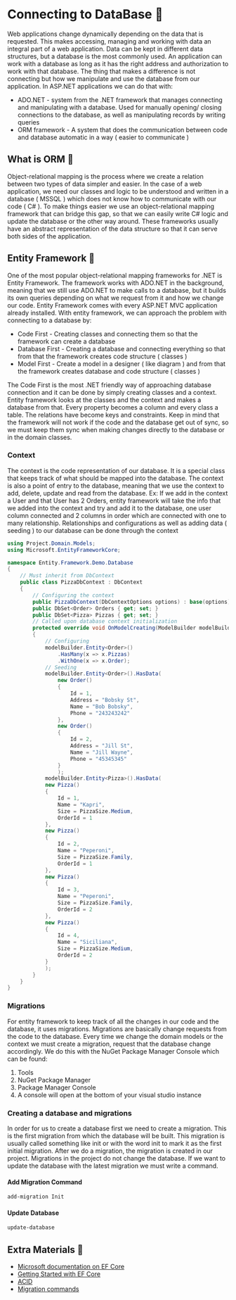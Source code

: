 # Connecting to DataBase 🥞
Web applications change dynamically depending on the data that is requested. This makes accessing, managing and working with data an integral part of a web application. Data can be kept in different data structures, but a database is the most commonly used. An application can work with a database as long as it has the right address and authorization to work with that database. The thing that makes a difference is not connecting but how we manipulate and use the database from our application. In ASP.NET applications we can do that with:
* ADO.NET - system from the .NET framework that manages connecting and manipulating with a database. Used for manually opening/ closing connections to the database, as well as manipulating records by writing queries
* ORM framework -  A system that does the communication between code and database automatic in a way ( easier to communicate )
## What is ORM  🔹
Object-relational mapping is the process where we create a relation between two types of data simpler and easier. In the case of a web application, we need our classes and logic to be understood and written in a database ( MSSQL ) which does not know how to communicate with our code ( C# ). To make things easier we use an object-relational mapping framework that can bridge this gap, so that we can easily write C# logic and update the database or the other way around. These frameworks usually have an abstract representation of the data structure so that it can serve both sides of the application. 
## Entity Framework 🔹
One of the most popular object-relational mapping frameworks for .NET is Entity Framework. The framework works with ADO.NET in the background, meaning that we still use ADO.NET to make calls to a database, but it builds its own queries depending on what we request from it and how we change our code. Entity Framework comes with every ASP.NET MVC application already installed.  With entity framework, we can approach the problem with connecting to a database by:
* Code First - Creating classes and connecting them so that the framework can create a database
* Database First - Creating a database and connecting everything so that from that the framework creates code structure ( classes )
* Model First - Create a model in a designer ( like diagram ) and from that the framework creates database and code structure ( classes )

The Code First is the most .NET friendly way of approaching database connection and it can be done by simply creating classes and a context. Entity framework looks at the classes and the context and makes a database from that. Every property becomes a column and every class a table. The relations have become keys and constraints. Keep in mind that the framework will not work if the code and the database get out of sync, so we must keep them sync when making changes directly to the database or in the domain classes.

### Context 
The context is the code representation of our database. It is a special class that keeps track of what should be mapped into the database. The context is also a point of entry to the database, meaning that we use the context to add, delete, update and read from the database. Ex: If we add in the context a User and that User has 2 Orders, entity framework will take the info that we added into the context and try and add it to the database, one user column connected and 2 columns in order which are connected with one to many relationship. Relationships and configurations as well as adding data ( seeding ) to our database can be done through the context
```csharp
using Project.Domain.Models;
using Microsoft.EntityFrameworkCore;

namespace Entity.Framework.Demo.Database
{
	// Must inherit from DbContext
    public class PizzaDbContext : DbContext
    {
	    // Configuring the context
        public PizzaDbContext(DbContextOptions options) : base(options){}
        public DbSet<Order> Orders { get; set; }
        public DbSet<Pizza> Pizzas { get; set; }
        // Called upon database context initialization
        protected override void OnModelCreating(ModelBuilder modelBuilder)
        {
	        // Configuring
            modelBuilder.Entity<Order>()
                .HasMany(x => x.Pizzas)
                .WithOne(x => x.Order);
            // Seeding
            modelBuilder.Entity<Order>().HasData(
                new Order()
                {
                    Id = 1,
                    Address = "Bobsky St",
                    Name = "Bob Bobsky",
                    Phone = "243243242"
                },
                new Order()
                {
                    Id = 2,
                    Address = "Jill St",
                    Name = "Jill Wayne",
                    Phone = "45345345"
                }
                );
            modelBuilder.Entity<Pizza>().HasData(
            new Pizza()
            {
                Id = 1,
                Name = "Kapri",
                Size = PizzaSize.Medium,
                OrderId = 1
            },
            new Pizza()
            {
                Id = 2,
                Name = "Peperoni",
                Size = PizzaSize.Family,
                OrderId = 1
            },
            new Pizza()
            {
                Id = 3,
                Name = "Peperoni",
                Size = PizzaSize.Family,
                OrderId = 2
            },
            new Pizza()
            {
                Id = 4,
                Name = "Siciliana",
                Size = PizzaSize.Medium,
                OrderId = 2
            }
            );
        }
    }
}

```
### Migrations 
For entity framework to keep track of all the changes in our code and the database, it uses migrations. Migrations are basically change requests from the code to the database. Every time we change the domain models or the context we must create a migration, request that the database change accordingly. We do this with the NuGet Package Manager Console which can be found:
1. Tools
2. NuGet Package Manager
3. Package Manager Console
4. A console will open at the bottom of your visual studio instance

### Creating a database and migrations 
In order for us to create a database first we need to create a migration. This is the first migration from which the database will be built. This migration is usually called something like init or with the word init to mark it as the first initial migration. After we do a migration, the migration is created in our project. Migrations in the project do not change the database. If we want to update the database with the latest migration we must write a command.
#### Add Migration Command
```cmd
add-migration Init
```
#### Update Database
```cmd
update-database
```
## Extra Materials 📘
* [Microsoft documentation on EF Core](https://docs.microsoft.com/en-us/ef/core/)
* [Getting Started with EF Core](https://www.learnentityframeworkcore.com/walkthroughs/aspnetcore-application)
* [ACID](https://en.wikipedia.org/wiki/ACID)
* [Migration commands](https://www.entityframeworktutorial.net/efcore/entity-framework-core-migration.aspx)

